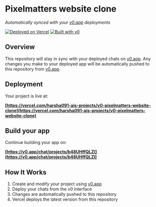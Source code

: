 # Pixelmatters website clone

*Automatically synced with your [v0.app](https://v0.app) deployments*

[![Deployed on Vercel](https://img.shields.io/badge/Deployed%20on-Vercel-black?style=for-the-badge&logo=vercel)](https://vercel.com/harsha091-ais-projects/v0-pixelmatters-website-clone)
[![Built with v0](https://img.shields.io/badge/Built%20with-v0.app-black?style=for-the-badge)](https://v0.app/chat/projects/b48UHffQLZI)

## Overview

This repository will stay in sync with your deployed chats on [v0.app](https://v0.app).
Any changes you make to your deployed app will be automatically pushed to this repository from [v0.app](https://v0.app).

## Deployment

Your project is live at:

**[https://vercel.com/harsha091-ais-projects/v0-pixelmatters-website-clone](https://vercel.com/harsha091-ais-projects/v0-pixelmatters-website-clone)**

## Build your app

Continue building your app on:

**[https://v0.app/chat/projects/b48UHffQLZI](https://v0.app/chat/projects/b48UHffQLZI)**

## How It Works

1. Create and modify your project using [v0.app](https://v0.app)
2. Deploy your chats from the v0 interface
3. Changes are automatically pushed to this repository
4. Vercel deploys the latest version from this repository
